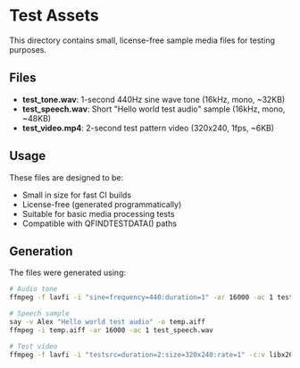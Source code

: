 # Test Assets

This directory contains small, license-free sample media files for testing purposes.

## Files

- **test_tone.wav**: 1-second 440Hz sine wave tone (16kHz, mono, ~32KB)
- **test_speech.wav**: Short "Hello world test audio" sample (16kHz, mono, ~48KB)  
- **test_video.mp4**: 2-second test pattern video (320x240, 1fps, ~6KB)

## Usage

These files are designed to be:
- Small in size for fast CI builds
- License-free (generated programmatically)
- Suitable for basic media processing tests
- Compatible with QFINDTESTDATA() paths

## Generation

The files were generated using:

```bash
# Audio tone
ffmpeg -f lavfi -i "sine=frequency=440:duration=1" -ar 16000 -ac 1 test_tone.wav

# Speech sample  
say -v Alex "Hello world test audio" -o temp.aiff
ffmpeg -i temp.aiff -ar 16000 -ac 1 test_speech.wav

# Test video
ffmpeg -f lavfi -i "testsrc=duration=2:size=320x240:rate=1" -c:v libx264 -pix_fmt yuv420p -crf 28 test_video.mp4
```
